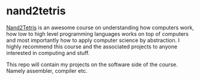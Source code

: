 # nand2tetris

[Nand2Tetris](http://www.nand2tetris.org/) is an awesome course on understanding how computers work, how low to high level programming languages works on top of computers and most importantly how to apply computer science by abstraction. I highly recommend this course and the associated projects to anyone interested in computing and stuff. 

This repo will contain my projects on the software side of the course. Namely assembler, compiler etc.
